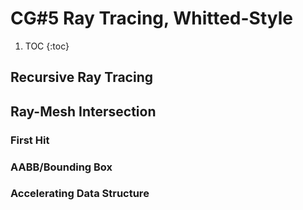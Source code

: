 # CG#5 Ray Tracing, Whitted-Style

1. TOC
   {:toc}

## Recursive Ray Tracing

## Ray-Mesh Intersection
### First Hit
### AABB/Bounding Box
### Accelerating Data Structure